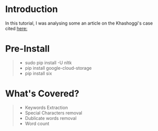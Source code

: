 # Introduction
In this tutorial, I was analysing some an article on the Khashoggi's case cited [here:](https://www.bbc.com/news/world-europe-45812399) 

# Pre-Install
> * sudo pip install -U nltk </br>
>  * pip install google-cloud-storage</br>
> * pip install six

# What's Covered?
> * Keywords Extraction
> * Special Characters removal
> * Dublicate words removal
> * Word count

